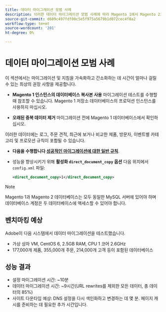 ```yaml
---
title: 데이터 마이그레이션 모범 사례
description: 이러한 데이터 마이그레이션 모범 사례에 따라 Magento 1에서 Magento 2으로 성공적으로 업그레이드하십시오.
source-git-commit: d609c497fdf00c5e5f975a5679b1d072cec4f8a2
workflow-type: tm+mt
source-wordcount: '201'
ht-degree: 0%

---
```



# 데이터 마이그레이션 모범 사례

이 섹션에서는 마이그레이션 및 지침을 가속화하고 간소화하는 데 시간이 얼마나 걸릴 수 있는 최상의 권장 사항을 제공합니다.

* **Magento 1 인스턴스의 데이터베이스 복사본 사용** 마이그레이션 테스트를 수행할 때 참조할 수 있습니다. Magento 1 저장소 데이터베이스의 프로덕션 인스턴스를 사용하지 마십시오.

* **오래된 중복 데이터 제거** 마이그레이션 전에 Magento 1 데이터베이스에서 확인하십시오.

이러한 데이터에는 로그, 주문 견적, 최근에 보거나 비교한 제품, 방문자, 이벤트별 카테고리 및 프로모션 규칙이 포함될 수 있습니다.

* **다음을 수행합니다 [성공적인 마이그레이션에 대한 일반 규칙](migrate-data/overview.md#migration-overview)**.

* 성능을 향상시키기 위해 **활성화 `direct_document_copy` 옵션** 다음 위치에서 `config.xml` 파일:

   ```xml
   <direct_document_copy>1</direct_document_copy>
   ```

>[!NOTE]
>
>Magento 1과 Magento 2 데이터베이스는 모두 동일한 MySQL 서버에 있어야 하며 데이터베이스 계정은 두 데이터베이스에 액세스할 수 있어야 합니다.

## 벤치마킹 예상

Adobe이 다음 시스템에서 데이터 마이그레이션을 테스트했습니다.

* 가상 상자 VM, CentOS 6, 2.5GB RAM, CPU 1 코어 2.6GHz
* 177,000개 제품, 355,000개 주문, 214,000개 고객 등이 포함된 데이터베이스

## 성능 결과

* 설정 마이그레이션 시간: ~10분
* 데이터 마이그레이션 시간: ~9시간(URL rewrites를 제외한 모든 데이터, 총 데이터의 85%)
* 사이트 다운타임 예상: DNS 설정을 다시 색인화하고 변경하는 데 몇 분. 페이지 캐시를 준비하는 데 필요한 추가 시간입니다.
